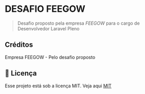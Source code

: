 # DESAFIO FEEGOW

> Desafio proposto pela empresa *FEEGOW* para o cargo de Desenvolvedor Laravel Pleno

## Créditos

Empresa FEEGOW - Pelo desafio proposto

## 📝 Licença

Esse projeto está sob a licença MIT. Veja aqui [MIT](LICENSE)
